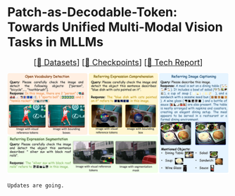 # Patch-as-Decodable-Token: Towards Unified Multi-Modal Vision Tasks in MLLMs

<font size=4><div align='center' > [[🤗 Datasets](https://huggingface.co/collections/PaDT-MLLM/padt-dataset-68e400440ffb8c8f95e5ee20)] [[🤗 Checkpoints](https://huggingface.co/collections/PaDT-MLLM/padt-68e3f5c22e8ecbd6d0d13d43)] [[📄 Tech Report](https://arxiv.org/abs/2510.01954)]</div></font>


<div align="center">
<img src="./assets/TaskIntroduction.webp" width="900"/>
</div>

```
Updates are going.
```